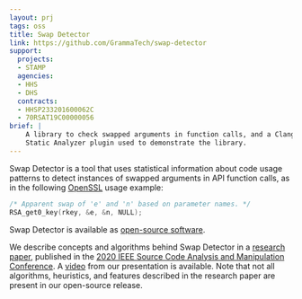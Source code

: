 ```yaml
---
layout: prj
tags: oss
title: Swap Detector
link: https://github.com/GrammaTech/swap-detector
support:
  projects:
  - STAMP
  agencies:
  - HHS
  - DHS
  contracts:
  - HHSP233201600062C
  - 70RSAT19C00000056
brief: |
    A library to check swapped arguments in function calls, and a Clang
    Static Analyzer plugin used to demonstrate the library.
---
```


Swap Detector is a tool that uses statistical information about code usage patterns to detect instances of swapped arguments in API function calls, as in the following [OpenSSL](https://www.openssl.org/docs/manmaster/man3/RSA_get0_key.html) usage example:

```c
/* Apparent swap of 'e' and 'n' based on parameter names. */
RSA_get0_key(rkey, &e, &n, NULL);
```

Swap Detector is available as [open-source software](https://github.com/GrammaTech/swap-detector).

We describe concepts and algorithms behind Swap Detector in a [research paper](https://arxiv.org/abs/2009.09117), published in the [2020 IEEE Source Code Analysis and Manipulation Conference](http://www.ieee-scam.org/2020/). A [video](https://www.youtube.com/watch?v=aIOdPiTqBqc) from our presentation is available. Note that not all algorithms, heuristics, and features described in the research paper are present in our open-source release.
